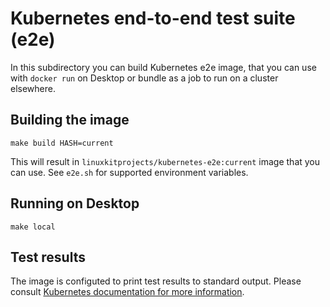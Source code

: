 # Kubernetes end-to-end test suite (e2e)

In this subdirectory you can build Kubernetes e2e image, that you can
use with `docker run` on Desktop or bundle as a job to run on a cluster
elsewhere.

## Building the image

```
make build HASH=current
```

This will result in `linuxkitprojects/kubernetes-e2e:current` image that
you can use. See `e2e.sh` for supported environment variables.

## Running on Desktop

```
make local
```

## Test results

The image is configuted to print test results to standard output.
Please consult [Kubernetes documentation for more information][e2e-docs].

[e2e-docs]: https://github.com/kubernetes/community/blob/master/contributors/devel/e2e-tests.md
